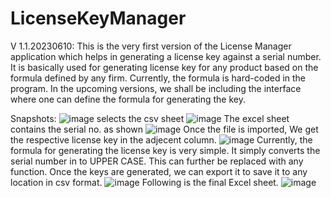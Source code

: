 # LicenseKeyManager
V 1.1.20230610:
This is the very first version of the License Manager application which helps in generating a license key against a serial number. It is basically used for generating license key for any product based on the formula defined by any firm. Currently, the formula is hard-coded in the program.
In the upcoming versions, we shall be including the interface where one can define the formula for generating the key.

Snapshots:
![image](https://github.com/mahi23vt/LicenseKeyManager/assets/87928387/707513a3-fc8e-4d90-802b-6c7e226abd47)
selects the csv sheet
![image](https://github.com/mahi23vt/LicenseKeyManager/assets/87928387/a143cd93-052d-4854-b0f9-c6f9ce783a9d)
The excel sheet contains the serial no. as shown
![image](https://github.com/mahi23vt/LicenseKeyManager/assets/87928387/895507ff-2e64-4c95-a38e-f927e9245453)
Once the file is imported, We get the respective license key in the adjecent column.
![image](https://github.com/mahi23vt/LicenseKeyManager/assets/87928387/7100afad-b17d-4e23-9fb7-e417739d5ceb)
Currently, the formula for generating the license key is very simple. It simply converts the serial number in to UPPER CASE. This can further be replaced with any function.
Once the keys are generated, we can export it to save it to any location in csv format.
![image](https://github.com/mahi23vt/LicenseKeyManager/assets/87928387/45bc4ca2-5471-463a-9668-550b59882ffe)
Following is the final Excel sheet.
![image](https://github.com/mahi23vt/LicenseKeyManager/assets/87928387/a2ff3138-d780-44e9-8fba-0056444f65a1)
